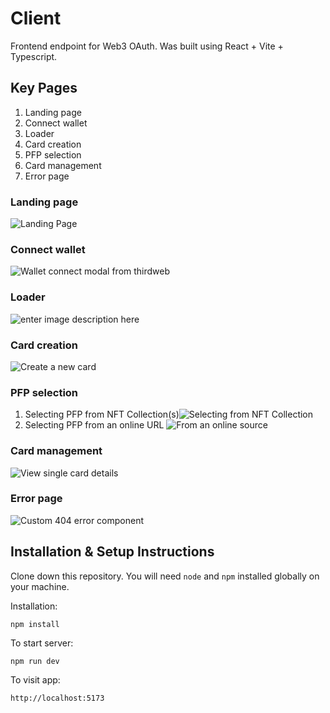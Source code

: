 # Client

Frontend endpoint for Web3 OAuth. Was built using React + Vite + Typescript.

## Key Pages

1.  Landing page
2.  Connect wallet
3.  Loader
4.  Card creation
5.  PFP selection
6.  Card management
7.  Error page

### Landing page

![Landing Page](https://iili.io/JCtvA9s.jpg)

### Connect wallet

![Wallet connect modal from thirdweb](https://iili.io/JCtvoPI.jpg)

### Loader

![enter image description here](https://iili.io/JCtvnMN.jpg)

### Card creation

![Create a new card](https://iili.io/JCtvRAG.jpg)

### PFP selection

1.  Selecting PFP from NFT Collection(s)![Selecting from NFT Collection](https://iili.io/JCtv5Nf.jpg)
2.  Selecting PFP from an online URL ![From an online source](https://iili.io/JCtv7t4.jpg)

### Card management

![View single card details](https://iili.io/JCtvEl9.jpg)

### Error page

![Custom 404 error component](https://iili.io/JCtv1K7.jpg)

## Installation & Setup Instructions

Clone down this repository. You will need `node` and `npm` installed globally on your machine.

Installation:

    npm install

To start server:

    npm run dev

To visit app:

    http://localhost:5173
